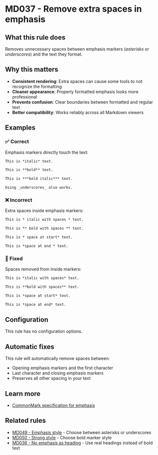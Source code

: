 # MD037 - Remove extra spaces in emphasis

## What this rule does

Removes unnecessary spaces between emphasis markers (*asterisks* or *underscores*) and the text they format.

## Why this matters

- **Consistent rendering**: Extra spaces can cause some tools to not recognize the formatting
- **Cleaner appearance**: Properly formatted emphasis looks more professional
- **Prevents confusion**: Clear boundaries between formatted and regular text
- **Better compatibility**: Works reliably across all Markdown viewers

## Examples

<!-- rumdl-disable MD037 -->

### ✅ Correct

Emphasis markers directly touch the text:

```markdown
This is *italic* text.

This is **bold** text.

This is ***bold italic*** text.

Using _underscores_ also works.
```

### ❌ Incorrect

Extra spaces inside emphasis markers:

```markdown
This is * italic with spaces * text.

This is ** bold with spaces ** text.

This is * space at start* text.

This is *space at end * text.
```

### 🔧 Fixed

Spaces removed from inside markers:

```markdown
This is *italic with spaces* text.

This is **bold with spaces** text.

This is *space at start* text.

This is *space at end* text.
```

<!-- rumdl-enable MD037 -->

## Configuration

This rule has no configuration options.

## Automatic fixes

This rule will automatically remove spaces between:

- Opening emphasis markers and the first character
- Last character and closing emphasis markers
- Preserves all other spacing in your text

## Learn more

- [CommonMark specification for emphasis](https://spec.commonmark.org/0.31.2/#emphasis-and-strong-emphasis)

## Related rules

- [MD049 - Emphasis style](md049.md) - Choose between asterisks or underscores
- [MD050 - Strong style](md050.md) - Choose bold marker style
- [MD036 - No emphasis as heading](md036.md) - Use real headings instead of bold text
